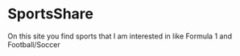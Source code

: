 # SportsShare
On this site you find sports that I am interested in like Formula 1 and Football/Soccer
